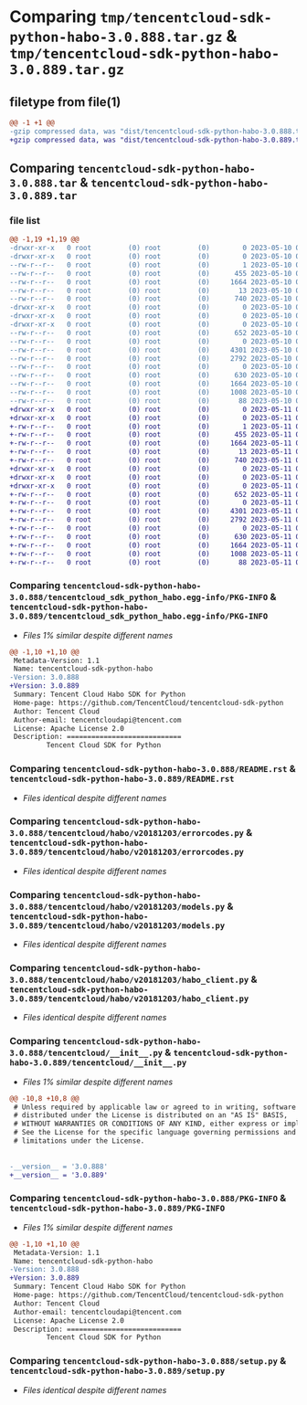 # Comparing `tmp/tencentcloud-sdk-python-habo-3.0.888.tar.gz` & `tmp/tencentcloud-sdk-python-habo-3.0.889.tar.gz`

## filetype from file(1)

```diff
@@ -1 +1 @@
-gzip compressed data, was "dist/tencentcloud-sdk-python-habo-3.0.888.tar", last modified: Wed May 10 02:16:19 2023, max compression
+gzip compressed data, was "dist/tencentcloud-sdk-python-habo-3.0.889.tar", last modified: Thu May 11 02:51:20 2023, max compression
```

## Comparing `tencentcloud-sdk-python-habo-3.0.888.tar` & `tencentcloud-sdk-python-habo-3.0.889.tar`

### file list

```diff
@@ -1,19 +1,19 @@
-drwxr-xr-x   0 root         (0) root         (0)        0 2023-05-10 02:16:19.000000 tencentcloud-sdk-python-habo-3.0.888/
-drwxr-xr-x   0 root         (0) root         (0)        0 2023-05-10 02:16:19.000000 tencentcloud-sdk-python-habo-3.0.888/tencentcloud_sdk_python_habo.egg-info/
--rw-r--r--   0 root         (0) root         (0)        1 2023-05-10 02:16:19.000000 tencentcloud-sdk-python-habo-3.0.888/tencentcloud_sdk_python_habo.egg-info/dependency_links.txt
--rw-r--r--   0 root         (0) root         (0)      455 2023-05-10 02:16:19.000000 tencentcloud-sdk-python-habo-3.0.888/tencentcloud_sdk_python_habo.egg-info/SOURCES.txt
--rw-r--r--   0 root         (0) root         (0)     1664 2023-05-10 02:16:19.000000 tencentcloud-sdk-python-habo-3.0.888/tencentcloud_sdk_python_habo.egg-info/PKG-INFO
--rw-r--r--   0 root         (0) root         (0)       13 2023-05-10 02:16:19.000000 tencentcloud-sdk-python-habo-3.0.888/tencentcloud_sdk_python_habo.egg-info/top_level.txt
--rw-r--r--   0 root         (0) root         (0)      740 2023-05-10 02:16:19.000000 tencentcloud-sdk-python-habo-3.0.888/README.rst
-drwxr-xr-x   0 root         (0) root         (0)        0 2023-05-10 02:16:19.000000 tencentcloud-sdk-python-habo-3.0.888/tencentcloud/
-drwxr-xr-x   0 root         (0) root         (0)        0 2023-05-10 02:16:19.000000 tencentcloud-sdk-python-habo-3.0.888/tencentcloud/habo/
-drwxr-xr-x   0 root         (0) root         (0)        0 2023-05-10 02:16:19.000000 tencentcloud-sdk-python-habo-3.0.888/tencentcloud/habo/v20181203/
--rw-r--r--   0 root         (0) root         (0)      652 2023-05-10 02:16:19.000000 tencentcloud-sdk-python-habo-3.0.888/tencentcloud/habo/v20181203/errorcodes.py
--rw-r--r--   0 root         (0) root         (0)        0 2023-05-10 02:16:19.000000 tencentcloud-sdk-python-habo-3.0.888/tencentcloud/habo/v20181203/__init__.py
--rw-r--r--   0 root         (0) root         (0)     4301 2023-05-10 02:16:19.000000 tencentcloud-sdk-python-habo-3.0.888/tencentcloud/habo/v20181203/models.py
--rw-r--r--   0 root         (0) root         (0)     2792 2023-05-10 02:16:19.000000 tencentcloud-sdk-python-habo-3.0.888/tencentcloud/habo/v20181203/habo_client.py
--rw-r--r--   0 root         (0) root         (0)        0 2023-05-10 02:16:19.000000 tencentcloud-sdk-python-habo-3.0.888/tencentcloud/habo/__init__.py
--rw-r--r--   0 root         (0) root         (0)      630 2023-05-10 02:16:19.000000 tencentcloud-sdk-python-habo-3.0.888/tencentcloud/__init__.py
--rw-r--r--   0 root         (0) root         (0)     1664 2023-05-10 02:16:19.000000 tencentcloud-sdk-python-habo-3.0.888/PKG-INFO
--rw-r--r--   0 root         (0) root         (0)     1008 2023-05-10 02:16:19.000000 tencentcloud-sdk-python-habo-3.0.888/setup.py
--rw-r--r--   0 root         (0) root         (0)       88 2023-05-10 02:16:19.000000 tencentcloud-sdk-python-habo-3.0.888/setup.cfg
+drwxr-xr-x   0 root         (0) root         (0)        0 2023-05-11 02:51:20.000000 tencentcloud-sdk-python-habo-3.0.889/
+drwxr-xr-x   0 root         (0) root         (0)        0 2023-05-11 02:51:20.000000 tencentcloud-sdk-python-habo-3.0.889/tencentcloud_sdk_python_habo.egg-info/
+-rw-r--r--   0 root         (0) root         (0)        1 2023-05-11 02:51:20.000000 tencentcloud-sdk-python-habo-3.0.889/tencentcloud_sdk_python_habo.egg-info/dependency_links.txt
+-rw-r--r--   0 root         (0) root         (0)      455 2023-05-11 02:51:20.000000 tencentcloud-sdk-python-habo-3.0.889/tencentcloud_sdk_python_habo.egg-info/SOURCES.txt
+-rw-r--r--   0 root         (0) root         (0)     1664 2023-05-11 02:51:20.000000 tencentcloud-sdk-python-habo-3.0.889/tencentcloud_sdk_python_habo.egg-info/PKG-INFO
+-rw-r--r--   0 root         (0) root         (0)       13 2023-05-11 02:51:20.000000 tencentcloud-sdk-python-habo-3.0.889/tencentcloud_sdk_python_habo.egg-info/top_level.txt
+-rw-r--r--   0 root         (0) root         (0)      740 2023-05-11 02:51:20.000000 tencentcloud-sdk-python-habo-3.0.889/README.rst
+drwxr-xr-x   0 root         (0) root         (0)        0 2023-05-11 02:51:20.000000 tencentcloud-sdk-python-habo-3.0.889/tencentcloud/
+drwxr-xr-x   0 root         (0) root         (0)        0 2023-05-11 02:51:20.000000 tencentcloud-sdk-python-habo-3.0.889/tencentcloud/habo/
+drwxr-xr-x   0 root         (0) root         (0)        0 2023-05-11 02:51:20.000000 tencentcloud-sdk-python-habo-3.0.889/tencentcloud/habo/v20181203/
+-rw-r--r--   0 root         (0) root         (0)      652 2023-05-11 02:51:20.000000 tencentcloud-sdk-python-habo-3.0.889/tencentcloud/habo/v20181203/errorcodes.py
+-rw-r--r--   0 root         (0) root         (0)        0 2023-05-11 02:51:20.000000 tencentcloud-sdk-python-habo-3.0.889/tencentcloud/habo/v20181203/__init__.py
+-rw-r--r--   0 root         (0) root         (0)     4301 2023-05-11 02:51:20.000000 tencentcloud-sdk-python-habo-3.0.889/tencentcloud/habo/v20181203/models.py
+-rw-r--r--   0 root         (0) root         (0)     2792 2023-05-11 02:51:20.000000 tencentcloud-sdk-python-habo-3.0.889/tencentcloud/habo/v20181203/habo_client.py
+-rw-r--r--   0 root         (0) root         (0)        0 2023-05-11 02:51:20.000000 tencentcloud-sdk-python-habo-3.0.889/tencentcloud/habo/__init__.py
+-rw-r--r--   0 root         (0) root         (0)      630 2023-05-11 02:51:20.000000 tencentcloud-sdk-python-habo-3.0.889/tencentcloud/__init__.py
+-rw-r--r--   0 root         (0) root         (0)     1664 2023-05-11 02:51:20.000000 tencentcloud-sdk-python-habo-3.0.889/PKG-INFO
+-rw-r--r--   0 root         (0) root         (0)     1008 2023-05-11 02:51:20.000000 tencentcloud-sdk-python-habo-3.0.889/setup.py
+-rw-r--r--   0 root         (0) root         (0)       88 2023-05-11 02:51:20.000000 tencentcloud-sdk-python-habo-3.0.889/setup.cfg
```

### Comparing `tencentcloud-sdk-python-habo-3.0.888/tencentcloud_sdk_python_habo.egg-info/PKG-INFO` & `tencentcloud-sdk-python-habo-3.0.889/tencentcloud_sdk_python_habo.egg-info/PKG-INFO`

 * *Files 1% similar despite different names*

```diff
@@ -1,10 +1,10 @@
 Metadata-Version: 1.1
 Name: tencentcloud-sdk-python-habo
-Version: 3.0.888
+Version: 3.0.889
 Summary: Tencent Cloud Habo SDK for Python
 Home-page: https://github.com/TencentCloud/tencentcloud-sdk-python
 Author: Tencent Cloud
 Author-email: tencentcloudapi@tencent.com
 License: Apache License 2.0
 Description: ============================
         Tencent Cloud SDK for Python
```

### Comparing `tencentcloud-sdk-python-habo-3.0.888/README.rst` & `tencentcloud-sdk-python-habo-3.0.889/README.rst`

 * *Files identical despite different names*

### Comparing `tencentcloud-sdk-python-habo-3.0.888/tencentcloud/habo/v20181203/errorcodes.py` & `tencentcloud-sdk-python-habo-3.0.889/tencentcloud/habo/v20181203/errorcodes.py`

 * *Files identical despite different names*

### Comparing `tencentcloud-sdk-python-habo-3.0.888/tencentcloud/habo/v20181203/models.py` & `tencentcloud-sdk-python-habo-3.0.889/tencentcloud/habo/v20181203/models.py`

 * *Files identical despite different names*

### Comparing `tencentcloud-sdk-python-habo-3.0.888/tencentcloud/habo/v20181203/habo_client.py` & `tencentcloud-sdk-python-habo-3.0.889/tencentcloud/habo/v20181203/habo_client.py`

 * *Files identical despite different names*

### Comparing `tencentcloud-sdk-python-habo-3.0.888/tencentcloud/__init__.py` & `tencentcloud-sdk-python-habo-3.0.889/tencentcloud/__init__.py`

 * *Files 1% similar despite different names*

```diff
@@ -10,8 +10,8 @@
 # Unless required by applicable law or agreed to in writing, software
 # distributed under the License is distributed on an "AS IS" BASIS,
 # WITHOUT WARRANTIES OR CONDITIONS OF ANY KIND, either express or implied.
 # See the License for the specific language governing permissions and
 # limitations under the License.
 
 
-__version__ = '3.0.888'
+__version__ = '3.0.889'
```

### Comparing `tencentcloud-sdk-python-habo-3.0.888/PKG-INFO` & `tencentcloud-sdk-python-habo-3.0.889/PKG-INFO`

 * *Files 1% similar despite different names*

```diff
@@ -1,10 +1,10 @@
 Metadata-Version: 1.1
 Name: tencentcloud-sdk-python-habo
-Version: 3.0.888
+Version: 3.0.889
 Summary: Tencent Cloud Habo SDK for Python
 Home-page: https://github.com/TencentCloud/tencentcloud-sdk-python
 Author: Tencent Cloud
 Author-email: tencentcloudapi@tencent.com
 License: Apache License 2.0
 Description: ============================
         Tencent Cloud SDK for Python
```

### Comparing `tencentcloud-sdk-python-habo-3.0.888/setup.py` & `tencentcloud-sdk-python-habo-3.0.889/setup.py`

 * *Files identical despite different names*

